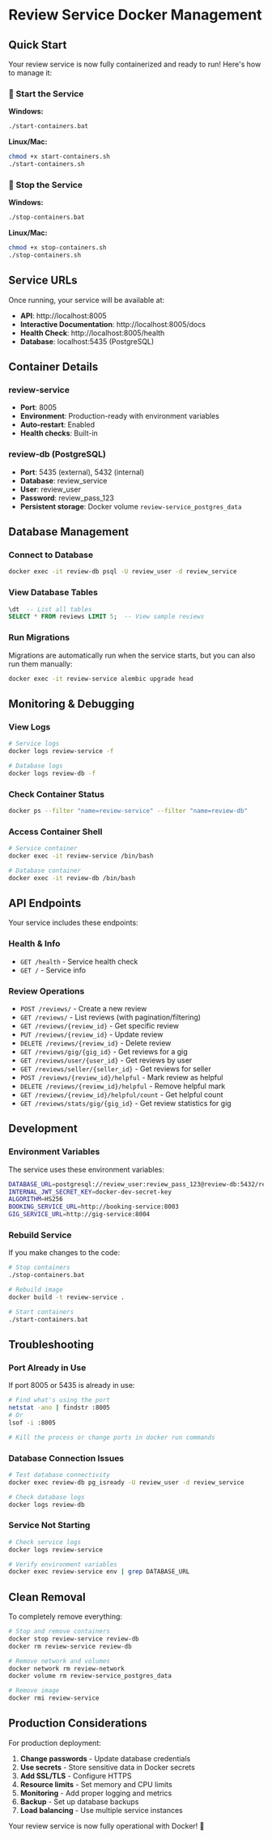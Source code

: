 # Review Service Docker Management

## Quick Start

Your review service is now fully containerized and ready to run! Here's how to manage it:

### 🚀 Start the Service

**Windows:**

```bash
./start-containers.bat
```

**Linux/Mac:**

```bash
chmod +x start-containers.sh
./start-containers.sh
```

### 🛑 Stop the Service

**Windows:**

```bash
./stop-containers.bat
```

**Linux/Mac:**

```bash
chmod +x stop-containers.sh
./stop-containers.sh
```

## Service URLs

Once running, your service will be available at:

- **API**: http://localhost:8005
- **Interactive Documentation**: http://localhost:8005/docs
- **Health Check**: http://localhost:8005/health
- **Database**: localhost:5435 (PostgreSQL)

## Container Details

### review-service

- **Port**: 8005
- **Environment**: Production-ready with environment variables
- **Auto-restart**: Enabled
- **Health checks**: Built-in

### review-db (PostgreSQL)

- **Port**: 5435 (external), 5432 (internal)
- **Database**: review_service
- **User**: review_user
- **Password**: review_pass_123
- **Persistent storage**: Docker volume `review-service_postgres_data`

## Database Management

### Connect to Database

```bash
docker exec -it review-db psql -U review_user -d review_service
```

### View Database Tables

```sql
\dt  -- List all tables
SELECT * FROM reviews LIMIT 5;  -- View sample reviews
```

### Run Migrations

Migrations are automatically run when the service starts, but you can also run them manually:

```bash
docker exec -it review-service alembic upgrade head
```

## Monitoring & Debugging

### View Logs

```bash
# Service logs
docker logs review-service -f

# Database logs
docker logs review-db -f
```

### Check Container Status

```bash
docker ps --filter "name=review-service" --filter "name=review-db"
```

### Access Container Shell

```bash
# Service container
docker exec -it review-service /bin/bash

# Database container
docker exec -it review-db /bin/bash
```

## API Endpoints

Your service includes these endpoints:

### Health & Info

- `GET /health` - Service health check
- `GET /` - Service info

### Review Operations

- `POST /reviews/` - Create a new review
- `GET /reviews/` - List reviews (with pagination/filtering)
- `GET /reviews/{review_id}` - Get specific review
- `PUT /reviews/{review_id}` - Update review
- `DELETE /reviews/{review_id}` - Delete review
- `GET /reviews/gig/{gig_id}` - Get reviews for a gig
- `GET /reviews/user/{user_id}` - Get reviews by user
- `GET /reviews/seller/{seller_id}` - Get reviews for seller
- `POST /reviews/{review_id}/helpful` - Mark review as helpful
- `DELETE /reviews/{review_id}/helpful` - Remove helpful mark
- `GET /reviews/{review_id}/helpful/count` - Get helpful count
- `GET /reviews/stats/gig/{gig_id}` - Get review statistics for gig

## Development

### Environment Variables

The service uses these environment variables:

```bash
DATABASE_URL=postgresql://review_user:review_pass_123@review-db:5432/review_service
INTERNAL_JWT_SECRET_KEY=docker-dev-secret-key
ALGORITHM=HS256
BOOKING_SERVICE_URL=http://booking-service:8003
GIG_SERVICE_URL=http://gig-service:8004
```

### Rebuild Service

If you make changes to the code:

```bash
# Stop containers
./stop-containers.bat

# Rebuild image
docker build -t review-service .

# Start containers
./start-containers.bat
```

## Troubleshooting

### Port Already in Use

If port 8005 or 5435 is already in use:

```bash
# Find what's using the port
netstat -ano | findstr :8005
# Or
lsof -i :8005

# Kill the process or change ports in docker run commands
```

### Database Connection Issues

```bash
# Test database connectivity
docker exec review-db pg_isready -U review_user -d review_service

# Check database logs
docker logs review-db
```

### Service Not Starting

```bash
# Check service logs
docker logs review-service

# Verify environment variables
docker exec review-service env | grep DATABASE_URL
```

## Clean Removal

To completely remove everything:

```bash
# Stop and remove containers
docker stop review-service review-db
docker rm review-service review-db

# Remove network and volumes
docker network rm review-network
docker volume rm review-service_postgres_data

# Remove image
docker rmi review-service
```

## Production Considerations

For production deployment:

1. **Change passwords** - Update database credentials
2. **Use secrets** - Store sensitive data in Docker secrets
3. **Add SSL/TLS** - Configure HTTPS
4. **Resource limits** - Set memory and CPU limits
5. **Monitoring** - Add proper logging and metrics
6. **Backup** - Set up database backups
7. **Load balancing** - Use multiple service instances

Your review service is now fully operational with Docker! 🎉

